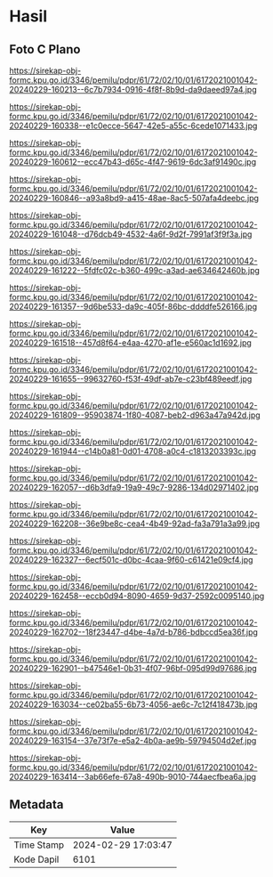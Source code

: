# Hasil

## Foto C Plano

https://sirekap-obj-formc.kpu.go.id/3346/pemilu/pdpr/61/72/02/10/01/6172021001042-20240229-160213--6c7b7934-0916-4f8f-8b9d-da9daeed97a4.jpg

https://sirekap-obj-formc.kpu.go.id/3346/pemilu/pdpr/61/72/02/10/01/6172021001042-20240229-160338--e1c0ecce-5647-42e5-a55c-6cede1071433.jpg

https://sirekap-obj-formc.kpu.go.id/3346/pemilu/pdpr/61/72/02/10/01/6172021001042-20240229-160612--ecc47b43-d65c-4f47-9619-6dc3af91490c.jpg

https://sirekap-obj-formc.kpu.go.id/3346/pemilu/pdpr/61/72/02/10/01/6172021001042-20240229-160846--a93a8bd9-a415-48ae-8ac5-507afa4deebc.jpg

https://sirekap-obj-formc.kpu.go.id/3346/pemilu/pdpr/61/72/02/10/01/6172021001042-20240229-161048--d76dcb49-4532-4a6f-9d2f-7991af3f9f3a.jpg

https://sirekap-obj-formc.kpu.go.id/3346/pemilu/pdpr/61/72/02/10/01/6172021001042-20240229-161222--5fdfc02c-b360-499c-a3ad-ae634642460b.jpg

https://sirekap-obj-formc.kpu.go.id/3346/pemilu/pdpr/61/72/02/10/01/6172021001042-20240229-161357--9d6be533-da9c-405f-86bc-ddddfe526166.jpg

https://sirekap-obj-formc.kpu.go.id/3346/pemilu/pdpr/61/72/02/10/01/6172021001042-20240229-161518--457d8f64-e4aa-4270-af1e-e560ac1d1692.jpg

https://sirekap-obj-formc.kpu.go.id/3346/pemilu/pdpr/61/72/02/10/01/6172021001042-20240229-161655--99632760-f53f-49df-ab7e-c23bf489eedf.jpg

https://sirekap-obj-formc.kpu.go.id/3346/pemilu/pdpr/61/72/02/10/01/6172021001042-20240229-161809--95903874-1f80-4087-beb2-d963a47a942d.jpg

https://sirekap-obj-formc.kpu.go.id/3346/pemilu/pdpr/61/72/02/10/01/6172021001042-20240229-161944--c14b0a81-0d01-4708-a0c4-c1813203393c.jpg

https://sirekap-obj-formc.kpu.go.id/3346/pemilu/pdpr/61/72/02/10/01/6172021001042-20240229-162057--d6b3dfa9-19a9-49c7-9286-134d02971402.jpg

https://sirekap-obj-formc.kpu.go.id/3346/pemilu/pdpr/61/72/02/10/01/6172021001042-20240229-162208--36e9be8c-cea4-4b49-92ad-fa3a791a3a99.jpg

https://sirekap-obj-formc.kpu.go.id/3346/pemilu/pdpr/61/72/02/10/01/6172021001042-20240229-162327--6ecf501c-d0bc-4caa-9f60-c61421e09cf4.jpg

https://sirekap-obj-formc.kpu.go.id/3346/pemilu/pdpr/61/72/02/10/01/6172021001042-20240229-162458--eccb0d94-8090-4659-9d37-2592c0095140.jpg

https://sirekap-obj-formc.kpu.go.id/3346/pemilu/pdpr/61/72/02/10/01/6172021001042-20240229-162702--18f23447-d4be-4a7d-b786-bdbccd5ea36f.jpg

https://sirekap-obj-formc.kpu.go.id/3346/pemilu/pdpr/61/72/02/10/01/6172021001042-20240229-162901--b47546e1-0b31-4f07-96bf-095d99d97686.jpg

https://sirekap-obj-formc.kpu.go.id/3346/pemilu/pdpr/61/72/02/10/01/6172021001042-20240229-163034--ce02ba55-6b73-4056-ae6c-7c12f418473b.jpg

https://sirekap-obj-formc.kpu.go.id/3346/pemilu/pdpr/61/72/02/10/01/6172021001042-20240229-163154--37e73f7e-e5a2-4b0a-ae9b-59794504d2ef.jpg

https://sirekap-obj-formc.kpu.go.id/3346/pemilu/pdpr/61/72/02/10/01/6172021001042-20240229-163414--3ab66efe-67a8-490b-9010-744aecfbea6a.jpg


## Metadata

| Key        | Value               |
| ---------- | ------------------- |
| Time Stamp | 2024-02-29 17:03:47 |
| Kode Dapil | 6101                |



